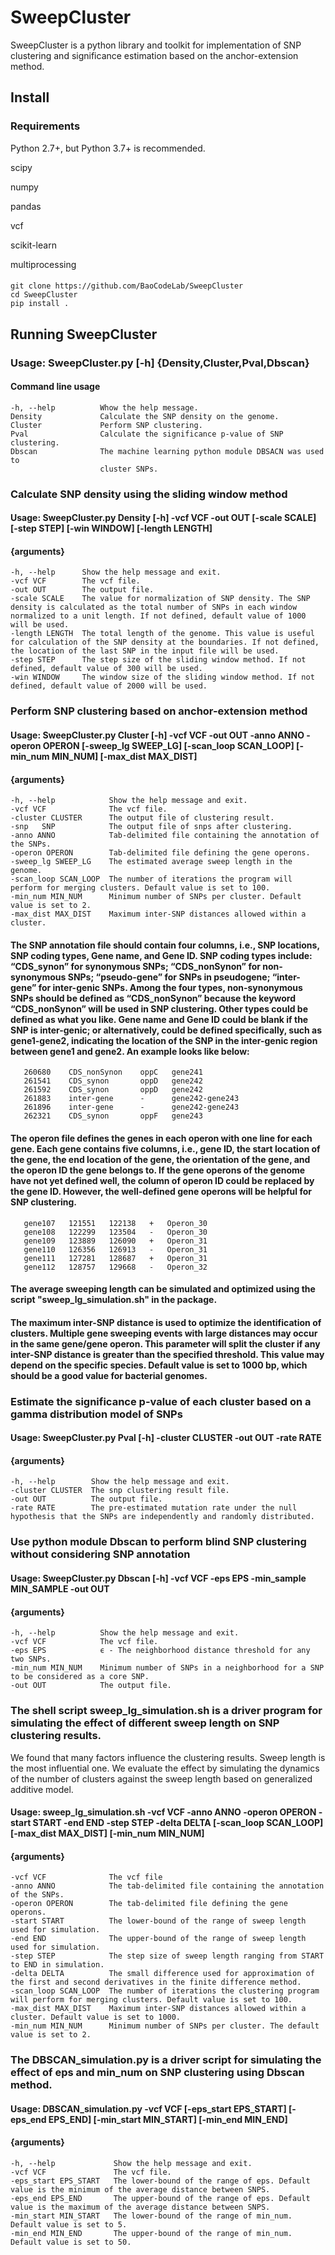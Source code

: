 # SweepCluster
SweepCluster is a python library and toolkit for implementation of SNP clustering and significance estimation based on the anchor-extension method.

## Install
### Requirements
  Python 2.7+, but Python 3.7+ is recommended.
  
  scipy
  
  numpy
  
  pandas
  
  vcf
  
  scikit-learn
  
  multiprocessing

####  
    git clone https://github.com/BaoCodeLab/SweepCluster
    cd SweepCluster
    pip install .
    

## Running SweepCluster
### Usage:  SweepCluster.py [-h] {Density,Cluster,Pval,Dbscan}

#### Command line usage                        
    -h, --help          Whow the help message.
    Density             Calculate the SNP density on the genome.
    Cluster             Perform SNP clustering.
    Pval                Calculate the significance p-value of SNP clustering.
    Dbscan              The machine learning python module DBSACN was used to
                        cluster SNPs.

### Calculate SNP density using the sliding window method
#### Usage:  SweepCluster.py Density [-h] -vcf VCF -out OUT  [-scale SCALE]  [-step STEP]  [-win WINDOW]  [-length LENGTH]  

#### {arguments}
    -h, --help      Show the help message and exit.
    -vcf VCF        The vcf file.
    -out OUT        The output file.
    -scale SCALE    The value for normalization of SNP density. The SNP density is calculated as the total number of SNPs in each window normalized to a unit length. If not defined, default value of 1000 will be used.
    -length LENGTH  The total length of the genome. This value is useful for calculation of the SNP density at the boundaries. If not defined, the location of the last SNP in the input file will be used.
    -step STEP      The step size of the sliding window method. If not defined, default value of 300 will be used.
    -win WINDOW     The window size of the sliding window method. If not defined, default value of 2000 will be used.
 


###  Perform SNP clustering based on anchor-extension method
#### Usage:  SweepCluster.py Cluster [-h] -vcf VCF -out OUT -anno ANNO -operon OPERON [-sweep_lg SWEEP_LG]  [-scan_loop SCAN_LOOP]  [-min_num MIN_NUM]  [-max_dist MAX_DIST]

#### {arguments}
    -h, --help            Show the help message and exit.
    -vcf VCF              The vcf file.
    -cluster CLUSTER      The output file of clustering result.
    -snp   SNP            The output file of snps after clustering.
    -anno ANNO            Tab-delimited file containing the annotation of the SNPs.
    -operon OPERON        Tab-delimited file defining the gene operons.
    -sweep_lg SWEEP_LG    The estimated average sweep length in the genome. 
    -scan_loop SCAN_LOOP  The number of iterations the program will perform for merging clusters. Default value is set to 100.
    -min_num MIN_NUM      Minimum number of SNPs per cluster. Default value is set to 2.
    -max_dist MAX_DIST    Maximum inter-SNP distances allowed within a cluster.
    
####   The SNP annotation file should contain four columns, i.e., SNP locations, SNP coding types, Gene name, and Gene ID. SNP coding types include: “CDS_synon” for synonymous SNPs; “CDS_nonSynon” for non-synonymous SNPs; “pseudo-gene” for SNPs in pseudogene; “inter-gene” for inter-genic SNPs.  Among the four types, non-synonymous SNPs should be defined as “CDS_nonSynon” because the keyword “CDS_nonSynon” will be used in SNP clustering. Other types could be defined as what you like. Gene name and Gene ID could be blank if the SNP is inter-genic; or alternatively, could be defined specifically, such as gene1-gene2, indicating the location of the SNP in the inter-genic region between gene1 and gene2. An example looks like below:
       260680    CDS_nonSynon    oppC   gene241
       261541    CDS_synon       oppD   gene242
       261592    CDS_synon       oppD   gene242
       261883    inter-gene      -      gene242-gene243
       261896    inter-gene      -      gene242-gene243
       262321    CDS_synon       oppF   gene243
       
####   The operon file defines the genes in each operon with one line for each gene. Each gene contains five columns, i.e., gene ID, the start location of the gene, the end location of the gene, the orientation of the gene, and the operon ID the gene belongs to. If the gene operons of the genome have not yet defined well, the column of operon ID could be replaced by the gene ID. However, the well-defined gene operons will be helpful for SNP clustering. 
       gene107   121551   122138   +   Operon_30
       gene108   122299   123504   ‐   Operon_30
       gene109   123889   126090   +   Operon_31
       gene110   126356   126913   ‐   Operon_31
       gene111   127281   128687   +   Operon_31
       gene112   128757   129668   ‐   Operon_32

####   The average sweeping length can be simulated and optimized using the script "sweep_lg_simulation.sh" in the package. 
####   The maximum inter-SNP distance is used to optimize the identification of clusters. Multiple gene sweeping events with large distances may occur in the same gene/gene operon. This parameter will split the cluster if any inter-SNP distance is greater than the specified threshold. This value may depend on the specific species. Default value is set to 1000 bp, which should be a good value for bacterial genomes.
    

### Estimate the significance p-value of each cluster based on a gamma distribution model of SNPs
#### Usage:  SweepCluster.py Pval [-h] -cluster CLUSTER -out OUT -rate RATE

#### {arguments}
    -h, --help        Show the help message and exit.
    -cluster CLUSTER  The snp clustering result file.
    -out OUT          The output file.
    -rate RATE        The pre-estimated mutation rate under the null hypothesis that the SNPs are independently and randomly distributed.


### Use python module Dbscan to perform blind SNP clustering without considering SNP annotation
#### Usage:  SweepCluster.py Dbscan [-h] -vcf VCF -eps EPS -min_sample MIN_SAMPLE -out OUT

#### {arguments}
    -h, --help          Show the help message and exit.
    -vcf VCF            The vcf file.
    -eps EPS            ϵ - The neighborhood distance threshold for any two SNPs.
    -min_num MIN_NUM    Minimum number of SNPs in a neighborhood for a SNP to be considered as a core SNP.
    -out OUT            The output file.

    
### The shell script sweep_lg_simulation.sh is a driver program for simulating the effect of different sweep length on SNP clustering results.
We found that many factors influence the clustering results. Sweep length is the most influential one. We evaluate the effect by simulating the dynamics of the number of clusters against the sweep length based on generalized additive model. 
#### Usage:  sweep_lg_simulation.sh -vcf VCF -anno ANNO -operon OPERON -start START -end END -step STEP -delta DELTA [-scan_loop SCAN_LOOP] [-max_dist MAX_DIST]  [-min_num MIN_NUM] 

#### {arguments}
    -vcf VCF              The vcf file
    -anno ANNO            The tab-delimited file containing the annotation of the SNPs.
    -operon OPERON        The tab-delimited file defining the gene operons.
    -start START          The lower-bound of the range of sweep length used for simulation.
    -end END              The upper-bound of the range of sweep length used for simulation.
    -step STEP            The step size of sweep length ranging from START to END in simulation.
    -delta DELTA          The small difference used for approximation of the first and second derivatives in the finite difference method.
    -scan_loop SCAN_LOOP  The number of iterations the clustering program will perform for merging clusters. Default value is set to 100.
    -max_dist MAX_DIST    Maximum inter-SNP distances allowed within a cluster. Default value is set to 1000.
    -min_num MIN_NUM      Minimum number of SNPs per cluster. The default value is set to 2.
 
### The DBSCAN_simulation.py is a driver script for simulating the effect of eps and min_num on SNP clustering using Dbscan method.
#### Usage:  DBSCAN_simulation.py -vcf VCF [-eps_start EPS_START] [-eps_end EPS_END] [-min_start MIN_START] [-min_end MIN_END]
#### {arguments}
    -h, --help             Show the help message and exit.
    -vcf VCF               The vcf file.
    -eps_start EPS_START   The lower-bound of the range of eps. Default value is the minimum of the average distance between SNPS.
    -eps_end EPS_END       The upper-bound of the range of eps. Default value is the maximum of the average distance between SNPS.
    -min_start MIN_START   The lower-bound of the range of min_num. Default value is set to 5.
    -min_end MIN_END       The upper-bound of the range of min_num. Default value is set to 50.

    

